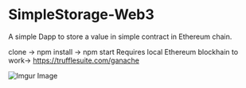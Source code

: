 # SimpleStorage-Web3

A simple Dapp to store a value in simple contract in Ethereum chain.

clone -> npm install -> npm start
Requires local Ethereum blockhain to work-> https://trufflesuite.com/ganache 

![Imgur Image](https://imgur.com/hY7sJzo.jpg)
